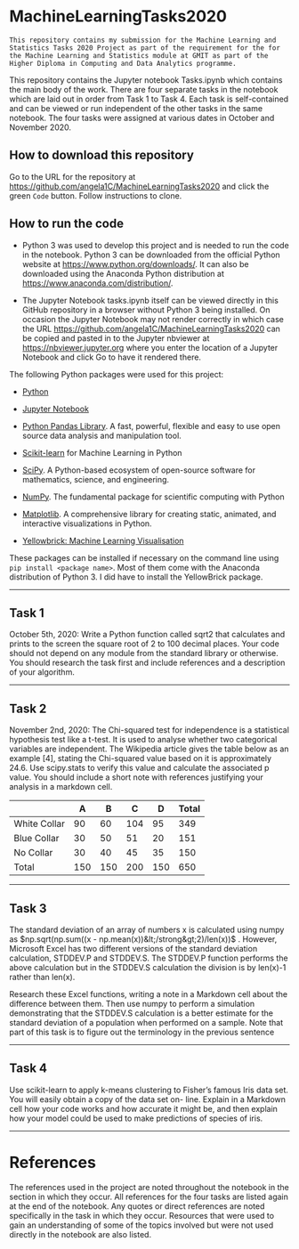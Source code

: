 # MachineLearningTasks2020

    This repository contains my submission for the Machine Learning and Statistics Tasks 2020 Project as part of the requirement for the for the Machine Learning and Statistics module at GMIT as part of the Higher Diploma in Computing and Data Analytics programme.
This repository contains the Jupyter notebook Tasks.ipynb which contains the main body of the work.
There are four separate tasks in the notebook which are laid out in order from Task 1 to Task 4. Each task is self-contained and can be viewed or run independent of the other tasks in the same notebook. The four tasks were assigned at various dates in October and November 2020.

## How to download this repository

Go to the URL for the repository at https://github.com/angela1C/MachineLearningTasks2020 and click the green `Code` button. Follow instructions to clone.

## How to run the code


- Python 3 was used to develop this project and is needed to run the code in the notebook. Python 3 can be downloaded from the official Python website at https://www.python.org/downloads/. It can also be downloaded using the Anaconda Python distribution at https://www.anaconda.com/distribution/.

- The Jupyter Notebook tasks.ipynb itself can be viewed directly in this GitHub repository in a browser without Python 3 being installed. On occasion the Jupyter Notebook may not render correctly in which case the URL https://github.com/angela1C/MachineLearningTasks2020 can be copied and pasted in to the Jupyter nbviewer at https://nbviewer.jupyter.org where you enter the location of a Jupyter Notebook and click Go to have it rendered there.

The following Python packages were used for this project:
- [Python](https://www.python.org)
- [Jupyter Notebook](https://jupyter.readthedocs.io/en/latest/index.html)
- [Python Pandas Library](https://pandas.pydata.org). A fast, powerful, flexible and easy to use open source data analysis and manipulation tool.
- [Scikit-learn](https://scikit-learn.org/stable/) for Machine Learning in Python
- [SciPy](https://docs.scipy.org/doc/scipy/reference/stats.html). A Python-based ecosystem of open-source software for mathematics, science, and engineering. 
- [NumPy](https://numpy.org). The fundamental package for scientific computing with Python
- [Matplotlib](https://matplotlib.org). A comprehensive library for creating static, animated, and interactive visualizations in Python.

- [Yellowbrick: Machine Learning Visualisation](https://www.scikit-yb.org/en/latest/)

These packages can be installed if necessary on the command line using `pip install <package name>`. Most of them come with the Anaconda distribution of Python 3. I did have to install the YellowBrick package.


---
## Task 1
October 5th, 2020:
Write a Python function called sqrt2 that calculates and prints to the screen the square root of 2 to 100 decimal places. Your code should not depend on any module from the standard library or otherwise. You should research the task first and include references and a description of your algorithm.

---
## Task 2
November 2nd, 2020: The Chi-squared test for independence is a statistical hypothesis test like a t-test. It is used to analyse whether two categorical variables are independent. The Wikipedia article gives the table below as an example [4], stating the Chi-squared value based on it is approximately 24.6. Use scipy.stats to verify this value and calculate the associated p value. You should include a short note with references justifying your analysis in a markdown cell.




|  | A | B | C | D | Total|
| -- | -- | -- | -- | -- | -- |
|White Collar|90 | 60 | 104 | 95 | 349 |
|Blue Collar |30 |50 |51|20|151
|No Collar |30 |40|45|35|150
|Total|150 |150|200|150 |650|

---

## Task 3

The standard deviation of an array of numbers x is calculated using numpy as $np.sqrt(np.sum((x - np.mean(x))&lt;/strong&gt;2)/len(x))$ . However, Microsoft Excel has two different versions of the standard deviation calculation, STDDEV.P and STDDEV.S. The STDDEV.P function performs the above calculation but in the STDDEV.S calculation the division is by len(x)-1 rather than len(x). 

Research these Excel functions, writing a note in a Markdown cell about the difference between them. Then use numpy to perform a simulation demonstrating that the STDDEV.S calculation is a better estimate for the standard deviation of a population when performed on a sample. Note that part of this task is to figure out the terminology in the previous sentence

---
## Task 4

Use scikit-learn to apply k-means clustering to Fisher’s famous Iris data set. You will easily obtain a copy of the data set on- line. Explain in a Markdown cell how your code works and how accurate it might be, and then explain how your model could be used to make predictions of species of iris.

---
# References

The references used in the project are noted throughout the notebook in the section in which they occur. All references for the four tasks are listed again at the end of the notebook. Any quotes or direct references are noted specifically in the task in which they occur. 
Resources that were used to gain an understanding of some of the topics involved but were not used directly in the notebook are also listed.

